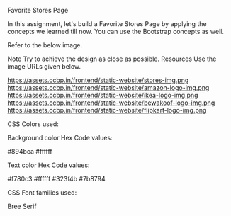Favorite Stores Page

In this assignment, let's build a Favorite Stores Page by applying the concepts we learned till now. You can use the Bootstrap concepts as well.

Refer to the below image.


Note
Try to achieve the design as close as possible.
Resources
Use the image URLs given below.


https://assets.ccbp.in/frontend/static-website/stores-img.png
https://assets.ccbp.in/frontend/static-website/amazon-logo-img.png
https://assets.ccbp.in/frontend/static-website/ikea-logo-img.png
https://assets.ccbp.in/frontend/static-website/bewakoof-logo-img.png
https://assets.ccbp.in/frontend/static-website/flipkart-logo-img.png

CSS Colors used:

Background color Hex Code values:

#894bca
#ffffff

Text color Hex Code values:

#f780c3
#ffffff
#323f4b
#7b8794

CSS Font families used:

Bree Serif
